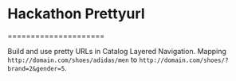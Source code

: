 # Hackathon Prettyurl
=====================

Build and use pretty URLs in Catalog Layered Navigation. Mapping `http://domain.com/shoes/adidas/men` to `http://domain.com/shoes/?brand=2&gender=5`.
